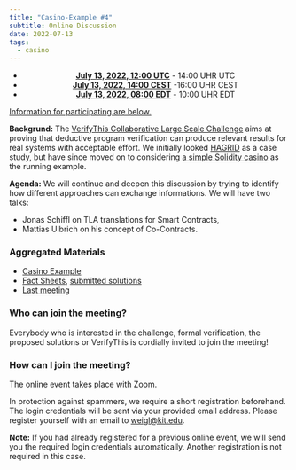 ```yaml
--- 
title: "Casino-Example #4"
subtitle: Online Discussion
date: 2022-07-13
tags:
  - casino
---
```


<center>

- **[July 13, 2022, 12:00 UTC](https://www.timeanddate.com/worldclock/fixedtime.html?msg=VerifyThis&iso=20220713T12&p1=%3A&ah=2)** - 14:00 UHR UTC<br>
- **[July 13, 2022, 14:00 CEST](https://www.timeanddate.com/worldclock/fixedtime.html?msg=VerifyThis&iso=20220713T12&p1=%3A&ah=2)** -16:00 UHR CEST<br>
- **[July 13, 2022, 08:00 EDT](https://www.timeanddate.com/worldclock/fixedtime.html?msg=VerifyThis&iso=20220713T12&p1=%3A&ah=2)** - 10:00 UHR EDT

</center>

[Information for participating are below.](#participating)

**Backgrund:** The [VerifyThis Collaborative Large Scale Challenge](/)
aims at proving that deductive program verification can produce
relevant results for real systems with acceptable effort. We initially
looked [HAGRID](https://gitlab.com/hagrid-keyserver/hagrid) as a case
study, but have since moved on to considering [a simple Solidity
casino](/02casino) as the running example.

**Agenda:** We will continue and deepen this discussion by trying to
identify how different approaches can exchange informations. We will
have two talks:

- Jonas Schiffl on TLA translations for Smart Contracts, 
- Mattias Ulbrich on his concept of Co-Contracts.


### Aggregated Materials

-   [Casino Example](/02casino)
-   [Fact Sheets](/02casino/factsheets), [submitted solutions](/02casino)
-   [Last meeting](/online-event-march)

### Who can join the meeting?

Everybody who is interested in the challenge, formal verification, the
proposed solutions or VerifyThis is cordially invited to join the
meeting!

### How can I join the meeting?

The online event takes place with Zoom.

In protection against spammers, we require a short registration
beforehand. The login credentials will be sent via your provided email
address. Please register yourself with an email to
[weigl\@kit.edu](mailto:weigl@kit.edu?subject=VTLTC%20registration).

**Note:** If you had already registered for a previous online event,
we will send you the required login credentials automatically. Another
registration is not required in this case.
